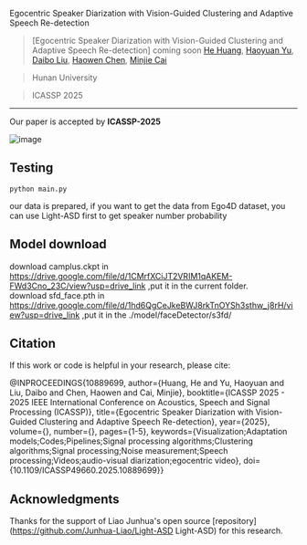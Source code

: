 Egocentric Speaker Diarization with Vision-Guided Clustering and Adaptive Speech Re-detection

> [Egocentric Speaker Diarization with Vision-Guided Clustering and Adaptive Speech Re-detection] coming soon
> [He Huang](https://ieeexplore.ieee.org/author/677931166674759), [Haoyuan Yu](https://yu-haoyuan.github.io/), [Daibo Liu](https://sites.google.com/site/dbliuuestc/), [Haowen Chen](http://csee.hnu.edu.cn/people/chenhaowen), [Minjie Cai](https://cai-mj.github.io/)

> Hunan University

> ICASSP 2025
---

Our paper is accepted by **ICASSP-2025**

![image](https://github.com/yu-haoyuan/EgoDiarization/blob/main/fig1.png)

Testing
---
```
python main.py
```

our data is prepared, if you want to get the data from Ego4D dataset, you can use Light-ASD first to get speaker number probability

Model download
---  
download camplus.ckpt in https://drive.google.com/file/d/1CMrfXCiJT2VRIM1qAKEM-FWd3Cno_23C/view?usp=drive_link ,put it in the current folder.  
download sfd_face.pth in https://drive.google.com/file/d/1hd6QgCeJkeBWJ8rkTnOYSh3sthw_j8rH/view?usp=drive_link ,put it in the ./model/faceDetector/s3fd/ 


Citation
---
If this work or code is helpful in your research, please cite:

  @INPROCEEDINGS{10889699,
  author={Huang, He and Yu, Haoyuan and Liu, Daibo and Chen, Haowen and Cai, Minjie},
  booktitle={ICASSP 2025 - 2025 IEEE International Conference on Acoustics, Speech and Signal Processing (ICASSP)}, 
  title={Egocentric Speaker Diarization with Vision-Guided Clustering and Adaptive Speech Re-detection}, 
  year={2025},
  volume={},
  number={},
  pages={1-5},
  keywords={Visualization;Adaptation models;Codes;Pipelines;Signal processing algorithms;Clustering algorithms;Signal processing;Noise measurement;Speech processing;Videos;audio-visual diarization;egocentric video},
  doi={10.1109/ICASSP49660.2025.10889699}}


Acknowledgments
---

Thanks for the support of Liao Junhua's open source [repository](https://github.com/Junhua-Liao/Light-ASD Light-ASD) for this research.

